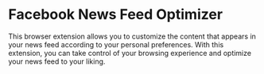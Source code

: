 # Facebook News Feed Optimizer

This browser extension allows you to customize the content that appears in your news feed according to your personal preferences. With this extension, you can take control of your browsing experience and optimize your news feed to your liking.

